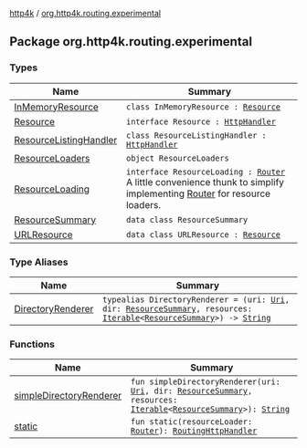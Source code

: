 [http4k](../index.md) / [org.http4k.routing.experimental](./index.md)

## Package org.http4k.routing.experimental

### Types

| Name | Summary |
|---|---|
| [InMemoryResource](-in-memory-resource/index.md) | `class InMemoryResource : `[`Resource`](-resource/index.md) |
| [Resource](-resource/index.md) | `interface Resource : `[`HttpHandler`](../org.http4k.core/-http-handler.md) |
| [ResourceListingHandler](-resource-listing-handler/index.md) | `class ResourceListingHandler : `[`HttpHandler`](../org.http4k.core/-http-handler.md) |
| [ResourceLoaders](-resource-loaders/index.md) | `object ResourceLoaders` |
| [ResourceLoading](-resource-loading/index.md) | `interface ResourceLoading : `[`Router`](../org.http4k.routing/-router/index.md)<br>A little convenience thunk to simplify implementing [Router](../org.http4k.routing/-router/index.md) for resource loaders. |
| [ResourceSummary](-resource-summary/index.md) | `data class ResourceSummary` |
| [URLResource](-u-r-l-resource/index.md) | `data class URLResource : `[`Resource`](-resource/index.md) |

### Type Aliases

| Name | Summary |
|---|---|
| [DirectoryRenderer](-directory-renderer.md) | `typealias DirectoryRenderer = (uri: `[`Uri`](../org.http4k.core/-uri/index.md)`, dir: `[`ResourceSummary`](-resource-summary/index.md)`, resources: `[`Iterable`](https://kotlinlang.org/api/latest/jvm/stdlib/kotlin.collections/-iterable/index.html)`<`[`ResourceSummary`](-resource-summary/index.md)`>) -> `[`String`](https://kotlinlang.org/api/latest/jvm/stdlib/kotlin/-string/index.html) |

### Functions

| Name | Summary |
|---|---|
| [simpleDirectoryRenderer](simple-directory-renderer.md) | `fun simpleDirectoryRenderer(uri: `[`Uri`](../org.http4k.core/-uri/index.md)`, dir: `[`ResourceSummary`](-resource-summary/index.md)`, resources: `[`Iterable`](https://kotlinlang.org/api/latest/jvm/stdlib/kotlin.collections/-iterable/index.html)`<`[`ResourceSummary`](-resource-summary/index.md)`>): `[`String`](https://kotlinlang.org/api/latest/jvm/stdlib/kotlin/-string/index.html) |
| [static](static.md) | `fun static(resourceLoader: `[`Router`](../org.http4k.routing/-router/index.md)`): `[`RoutingHttpHandler`](../org.http4k.routing/-routing-http-handler/index.md) |
